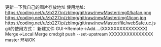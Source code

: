 ﻿更新一下我自己的图片存放地址
使用地址:
https://coding.net/u/zb227/p/zbImg/git/raw/newMaster/img0/kafan.png
https://coding.net/u/zb227/p/zbImg/git/raw/newMaster/img1/icon.jpg
https://coding.net/u/zb227/p/zbImg/git/raw/newMaster/file/webSafe.uc.js
git的使用方式：
新建文件
GUI->Remote->Add....(XXXXXXXXXXXXXXX)
Merge->Local Merge
cmd:git push --set-upstream XXXXXXXXXXXXXXX master
环境OK